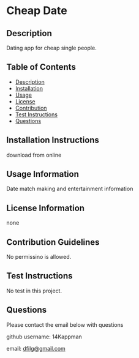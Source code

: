 # Cheap Date 

## Description

Dating app for cheap single people. 

## Table of Contents

- [Description](#description)
- [Installation](#installation-instructions)
- [Usage](#usage-information)
- [License](#license-information)
- [Contribution](#contribution-guidelines)
- [Test Instructions](#test-instructions)
- [Questions](#questions)


## Installation Instructions

download from online

## Usage Information

Date match making and entertainment information 

## License Information

none

## Contribution Guidelines

No permissino is allowed.

## Test Instructions

No test in this project.

## Questions 

Please contact the email below with questions

github username: 14Kappman

email: dfilg@gmail.com